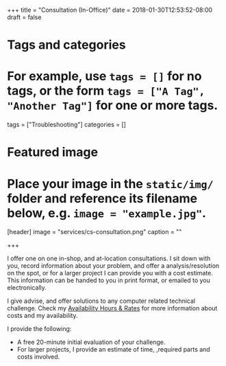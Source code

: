 +++
title = "Consultation (In-Office)"
date = 2018-01-30T12:53:52-08:00
draft = false

# Tags and categories
# For example, use `tags = []` for no tags, or the form `tags = ["A Tag", "Another Tag"]` for one or more tags.
tags = ["Troubleshooting"]
categories = []

# Featured image
# Place your image in the `static/img/` folder and reference its filename below, e.g. `image = "example.jpg"`.
[header]
image = "services/cs-consultation.png"
caption = ""

+++

I offer one on one in-shop, and at-location consultations. I sit down with you, record information about your problem, and offer a analysis/resolution on the spot, or for a larger project I can provide you with a cost estimate. This information can be handed to you in print format, or emailed to you electronically.

I give advise, and offer solutions to any computer related technical challenge. Check my [Availability Hours & Rates](/#rates) for more information about costs and my availability.
<!--more-->

I provide the following:

<ul>
<li>A free 20-minute initial evaluation of your challenge.</li>
<li>For larger projects, I provide an estimate of time, ,required parts and costs involved.</li>
</ul>

